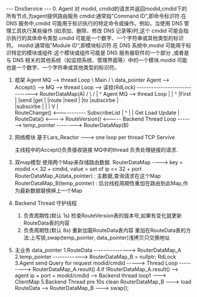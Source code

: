 --- DnsService ---
0. Agent 对 modid, cmdid的请求并返回modid,cmdid下的所有节点,为agent提供路由服务
    cmdid:通常指"Command ID",即命令标识符.在 DNS 服务中,cmdid 可能用于标识执行的特定命令或操作。例如，当使用 DNS 管理工具执行某些操作
    (如添加、删除、修改 DNS 记录等)时,这个 cmdid 可能会指示执行的具体命令类型.cmdid 可能是一个数字、一个字符串或其他类型的标识符。
    modid:通常指"Module ID",即模块标识符.在 DNS 系统中,modid 可能用于标识特定的模块或组件.这个模块或组件可能是 DNS 服务器软件的一个部分
    ,或者是与 DNS 相关的其他系统（如监控系统、管理界面等）中的一个模块.modid 可能也是一个数字、一个字符串或其他类型的标识符。

1. 框架
    Agent                   MQ --> thread Loop
         \     Main        /                  \                          data_pointer
    Agent --> Accept() -->  MQ --> thread Loop --> 读锁(RdLock) ------------------------------>  RouterDataMap(A)
         /                 \                  /        |                                                ^
    Agent                   MQ --> thread Loop         |                                                |
                                ^                      |First                                           |
                                |send                  |get                                             |
                                |route                 |need                                            |
                                |to                    |subscirbe                                       |    
                                |subscirbe             |                                                |
                                |                      V                                                |  
                        RouteChange()  <----------- SubscribeList                                       |
                            ^                                                                           |
                            |           Get                        Load                  Update         |
    RouteData() <----> RouteVersion() <----- Backend Thread Loop -------> temp_pointer --------> RouterDataMap(B)

2. 网络模块
    基于Lars_Reactor ---> one loop per thread TCP Servive
    
    主线程中的Accept()负责接收链接
    MQ中的thread 负责处理链接的请求.

3. 双map模型
    使用两个Map来存储路由数据. 
        RouterDataMap ----> key = modid << 32 + cmdid, value = set of ip << 32 + port
        RouterDataMap_A(data_pointer) : 主数据,查询请求在这个Map
        RouterDataMap_B(temp_pointer) : 后台线程周期性重加在路由到此Map,作为最新数据替换掉上一个Map

4. Backend Thread 守护线程
    1. 负责周期性(默认 1s) 检查RouteVersion表的版本号,如果有变化就更新RouteData表的内容
    2. 负责周期性(默认 8s) 重新加载RouteData表内容
    重加在RouteData表的方法:上写锁,swap(temp_pointer, data_pointer)浅拷贝只交换地址

5. 主业务
                  data_pointer
    1.RouteData ---------------> RouterDataMap_A
    2.temp_pointer ------------> RouterDataMap_B = nullptr;         RdLock
    3.Agent send Query for request modid/cmdid -----> Thread Loop ---------> RouterDataMap_A.result()
    4.if !RouterDataMap_A.result() --> agent ip + port + modid/cmdid --> Backend thread loop1  ---> ClientMap
    5.Backend Thread pre 10s clean RouterDataMap_B ---> load RouteData --> RouterDataMap_B ---> swap();






